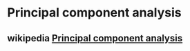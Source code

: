 # Principal component analysis



## wikipedia [Principal component analysis](https://en.wikipedia.org/wiki/Principal_component_analysis)



